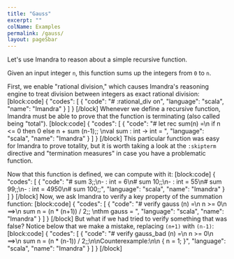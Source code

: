 ```yaml
---
title: "Gauss"
excerpt: ""
colName: Examples
permalink: /gauss/
layout: pageSbar
---
```

Let's use Imandra to reason about a simple recursive function.

Given an input integer ```n```, this function sums up the integers from ```0``` to ```n```.

First, we enable "rational division," which causes Imandra's reasoning engine to treat division between integers as exact rational division:
[block:code]
{
  "codes": [
    {
      "code": "# :rational_div on",
      "language": "scala",
      "name": "Imandra"
    }
  ]
}
[/block]
Whenever we define a recursive function, Imandra must be able to prove that the function is terminating (also called being "total").
[block:code]
{
  "codes": [
    {
      "code": "# let rec sum(n) =\n   if n <= 0 then 0 else n + sum (n-1);;  \nval sum : int -> int = <fun>",
      "language": "scala",
      "name": "Imandra"
    }
  ]
}
[/block]
This particular function was easy for Imandra to prove totality, but it is worth taking a look at the ```:skipterm``` directive and "termination measures" in case you have a problematic function.

Now that this function is defined, we can compute with it:
[block:code]
{
  "codes": [
    {
      "code": "# sum 3;;\n- : int = 6\n# sum 10;;\n- : int = 55\n# sum 99;;\n- : int = 4950\n# sum 100;;",
      "language": "scala",
      "name": "Imandra"
    }
  ]
}
[/block]
Now, we ask Imandra to verify a key property of the summation function:
[block:code]
{
  "codes": [
    {
      "code": "# verify gauss (n) =\n   n >= 0\n     ==>\n   sum n = (n * (n+1)) / 2;;      \nthm gauss = <proved>",
      "language": "scala",
      "name": "Imandra"
    }
  ]
}
[/block]
But what if we had tried to verify something that was false? 
Notice below that we make a mistake, replacing ```(n+1)``` with ```(n-1)```:
[block:code]
{
  "codes": [
    {
      "code": "# verify gauss_bad (n) =\n   n >= 0\n     ==>\n   sum n = (n * (n-1)) / 2;;\n\nCounterexample:\n\n  { n = 1; }",
      "language": "scala",
      "name": "Imandra"
    }
  ]
}
[/block]
